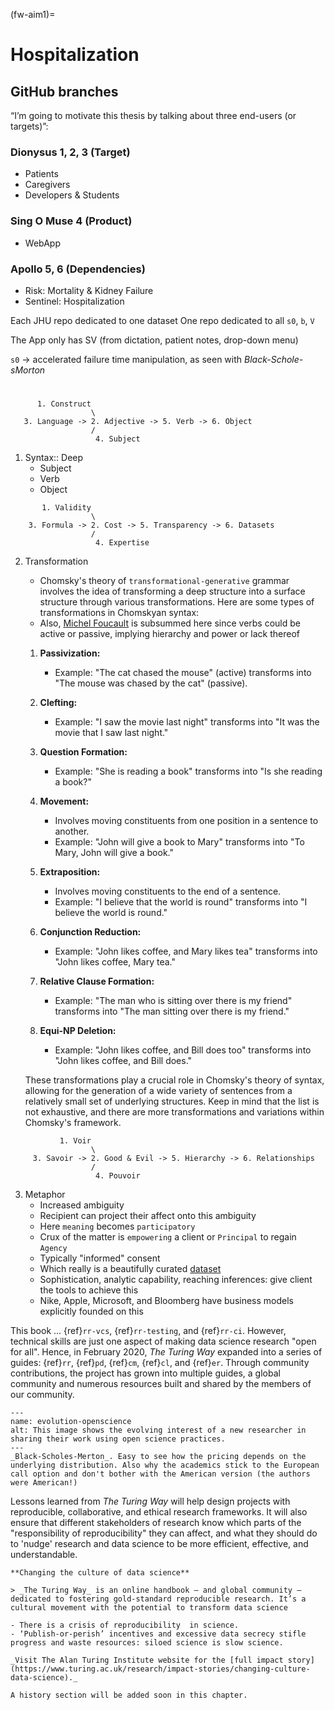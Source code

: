 (fw-aim1)=
# Hospitalization

## GitHub branches 

“I’m going to motivate this thesis by talking about three end-users (or targets)”:

### Dionysus 1, 2, 3 (Target)
- Patients
- Caregivers
- Developers & Students

### Sing O Muse 4 (Product)
- WebApp

### Apollo 5, 6 (Dependencies)
- Risk: Mortality & Kidney Failure 
- Sentinel: Hospitalization 


Each JHU repo dedicated to one dataset 
One repo dedicated to all `s0`, `b`, `V`

The App only has SV (from dictation, patient notes, drop-down menu)

`s0` -> accelerated failure time manipulation, as seen with _Black-Schole-sMorton_

#

```
      1. Construct
                  \
   3. Language -> 2. Adjective -> 5. Verb -> 6. Object
                  /
                   4. Subject
```


1. Syntax:: Deep
   - Subject
   - Verb
   - Object

```
       1. Validity
                  \
    3. Formula -> 2. Cost -> 5. Transparency -> 6. Datasets
                  /
                   4. Expertise
```

2. Transformation
     
   - Chomsky's theory of `transformational-generative` grammar involves the idea of transforming a deep structure into a surface structure through various transformations. Here are some types of transformations in Chomskyan syntax:
   - Also, [Michel Foucault](https://chomsky.info/1971xxxx/) is subsummed here since verbs could be active or passive, implying hierarchy and power or lack thereof

   1. **Passivization:**
      - Example: "The cat chased the mouse" (active) transforms into "The mouse was chased by the cat" (passive).

   2. **Clefting:**
      - Example: "I saw the movie last night" transforms into "It was the movie that I saw last night."

   3. **Question Formation:**
      - Example: "She is reading a book" transforms into "Is she reading a book?"

   4. **Movement:**
      - Involves moving constituents from one position in a sentence to another.
      - Example: "John will give a book to Mary" transforms into "To Mary, John will give a book."

   5. **Extraposition:**
      - Involves moving constituents to the end of a sentence.
      - Example: "I believe that the world is round" transforms into "I believe the world is round."

   6. **Conjunction Reduction:**
      - Example: "John likes coffee, and Mary likes tea" transforms into "John likes coffee, Mary tea."

   7. **Relative Clause Formation:**
      - Example: "The man who is sitting over there is my friend" transforms into "The man sitting over there is my friend."

   8. **Equi-NP Deletion:**
      - Example: "John likes coffee, and Bill does too" transforms into "John likes coffee, and Bill does."

   These transformations play a crucial role in Chomsky's theory of syntax, allowing for the generation of a wide variety of sentences from a relatively small set of underlying structures. Keep in mind that the list is not exhaustive, and there are more transformations and variations within Chomsky's framework.
   
```
           1. Voir
                  \
     3. Savoir -> 2. Good & Evil -> 5. Hierarchy -> 6. Relationships
                  /
                   4. Pouvoir
```

3. Metaphor
   - Increased ambiguity
   - Recipient can project their affect onto this ambiguity
   - Here `meaning` becomes `participatory`
   - Crux of the matter is `empowering` a client or `Principal` to regain `Agency`
   - Typically "informed" consent
   - Which really is a beautifully curated [dataset](https://github.com/abikesa/datasets)
   - Sophistication, analytic capability, reaching inferences: give client the tools to achieve this
   - Nike, Apple, Microsoft, and Bloomberg have business models explicitly founded on this
  



This book ... {ref}`rr-vcs`, {ref}`rr-testing`, and {ref}`rr-ci`.
However, technical skills are just one aspect of making data science research "open for all".
Hence, in February 2020, _The Turing Way_ expanded into a series of guides: {ref}`rr`, {ref}`pd`, {ref}`cm`, {ref}`cl`, and {ref}`er`.
Through community contributions, the project has grown into multiple guides, a global community and numerous resources built and shared by the members of our community.

```{figure} https://media.licdn.com/dms/image/C5112AQF-_ei9ONe76g/article-cover_image-shrink_720_1280/0/1531066443929?e=2147483647&v=beta&t=mYThyJQOXaRkYaJfAsKu406B0ZqoBlBrCvWaG-2hiGY
---
name: evolution-openscience
alt: This image shows the evolving interest of a new researcher in sharing their work using open science practices.
---
_Black-Scholes-Merton_. Easy to see how the pricing depends on the underlying distribution. Also why the academics stick to the European call option and don't bother with the American version (the authors were American!)
```

Lessons learned from _The Turing Way_ will help design projects with reproducible, collaborative, and ethical research frameworks.
It will also ensure that different stakeholders of research know which parts of the "responsibility of reproducibility" they can affect, and what they should do to 'nudge' research and data science to be more efficient, effective, and understandable.

```{admonition} Highlights from the First Impact Story from 2019
**Changing the culture of data science**

> _The Turing Way_ is an online handbook – and global community – dedicated to fostering gold-standard reproducible research. It’s a cultural movement with the potential to transform data science

- There is a crisis of reproducibility  in science. 
- ‘Publish-or-perish’ incentives and excessive data secrecy stifle progress and waste resources: siloed science is slow science. 

_Visit The Alan Turing Institute website for the [full impact story](https://www.turing.ac.uk/research/impact-stories/changing-culture-data-science)._
```



```{Note}
A history section will be added soon in this chapter.
```
